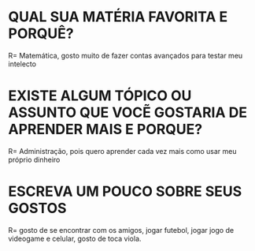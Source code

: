 # QUAL SUA MATÉRIA FAVORITA E PORQUÊ?
R= Matemática, gosto muito de fazer contas avançados para testar meu intelecto
# EXISTE ALGUM TÓPICO OU ASSUNTO QUE VOCẼ GOSTARIA DE APRENDER MAIS E PORQUE?
R= Administração, pois quero aprender cada vez mais como usar meu próprio dinheiro
# ESCREVA UM POUCO SOBRE SEUS GOSTOS
R= gosto de se encontrar com os amigos, jogar futebol, jogar jogo de videogame e celular, gosto de toca viola.
